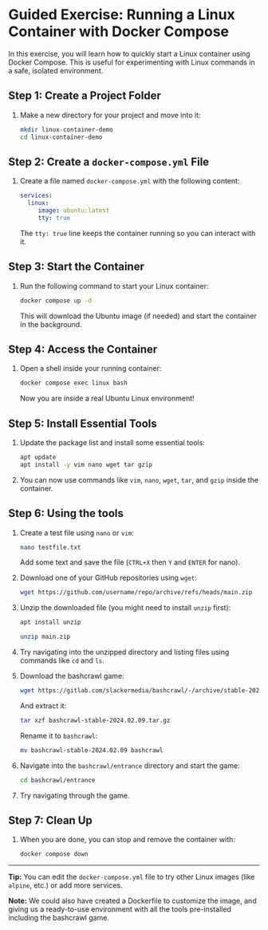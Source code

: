 # Guided Exercise: Running a Linux Container with Docker Compose

In this exercise, you will learn how to quickly start a Linux container using Docker Compose. This is useful for experimenting with Linux commands in a safe, isolated environment.

## Step 1: Create a Project Folder

1. Make a new directory for your project and move into it:
	```bash
	mkdir linux-container-demo
	cd linux-container-demo
	```

## Step 2: Create a `docker-compose.yml` File

1. Create a file named `docker-compose.yml` with the following content:
	```yaml
	services:
	  linux:
		 image: ubuntu:latest
		 tty: true
	```
    The `tty: true` line keeps the container running so you can interact with it.

## Step 3: Start the Container

1. Run the following command to start your Linux container:
	```bash
	docker compose up -d
	```
	This will download the Ubuntu image (if needed) and start the container in the background.

## Step 4: Access the Container

1. Open a shell inside your running container:
	```bash
	docker compose exec linux bash
	```
	Now you are inside a real Ubuntu Linux environment!

## Step 5: Install Essential Tools
1. Update the package list and install some essential tools:
    ```bash
    apt update
    apt install -y vim nano wget tar gzip
    ```
2. You can now use commands like `vim`, `nano`, `wget`, `tar`, and `gzip` inside the container.

## Step 6: Using the tools
1. Create a test file using `nano` or `vim`:
    ```bash
    nano testfile.txt
    ```
    Add some text and save the file (`CTRL+X` then `Y` and `ENTER` for nano).
2. Download one of your GitHub repositories using `wget`:
    ```bash
    wget https://github.com/username/repo/archive/refs/heads/main.zip
    ```
3. Unzip the downloaded file (you might need to install `unzip` first):
    ```bash
    apt install unzip
    ````
    ```bash
    unzip main.zip
    ```
4. Try navigating into the unzipped directory and listing files using commands like `cd` and `ls`.

5. Download the bashcrawl game:
    ```bash
    wget https://gitlab.com/slackermedia/bashcrawl/-/archive/stable-2024.02.09/bashcrawl-stable-2024.02.09.tar.gz
    ```
    And extract it:
    ```bash
    tar xzf bashcrawl-stable-2024.02.09.tar.gz
    ```
    Rename it to `bashcrawl`:
    ```bash
    mv bashcrawl-stable-2024.02.09 bashcrawl
    ```
6. Navigate into the `bashcrawl/entrance` directory and start the game:
    ```bash
    cd bashcrawl/entrance
    ```
7. Try navigating through the game.

## Step 7: Clean Up

1. When you are done, you can stop and remove the container with:
	```bash
	docker compose down
	```

---

**Tip:** You can edit the `docker-compose.yml` file to try other Linux images (like `alpine`, etc.) or add more services.

**Note:** We could also have created a Dockerfile to customize the image, and giving us a ready-to-use environment with all the tools pre-installed including the bashcrawl game.